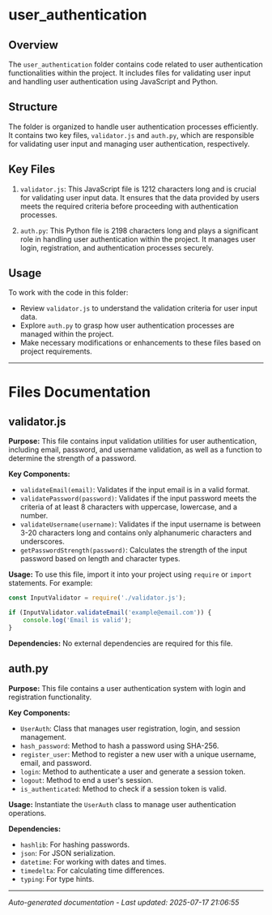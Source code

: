 # user_authentication

## Overview
The `user_authentication` folder contains code related to user authentication functionalities within the project. It includes files for validating user input and handling user authentication using JavaScript and Python.

## Structure
The folder is organized to handle user authentication processes efficiently. It contains two key files, `validator.js` and `auth.py`, which are responsible for validating user input and managing user authentication, respectively.

## Key Files
1. `validator.js`: This JavaScript file is 1212 characters long and is crucial for validating user input data. It ensures that the data provided by users meets the required criteria before proceeding with authentication processes.

2. `auth.py`: This Python file is 2198 characters long and plays a significant role in handling user authentication within the project. It manages user login, registration, and authentication processes securely.

## Usage
To work with the code in this folder:
- Review `validator.js` to understand the validation criteria for user input data.
- Explore `auth.py` to grasp how user authentication processes are managed within the project.
- Make necessary modifications or enhancements to these files based on project requirements.

---

# Files Documentation

## validator.js

**Purpose:** This file contains input validation utilities for user authentication, including email, password, and username validation, as well as a function to determine the strength of a password.

**Key Components:**
- `validateEmail(email)`: Validates if the input email is in a valid format.
- `validatePassword(password)`: Validates if the input password meets the criteria of at least 8 characters with uppercase, lowercase, and a number.
- `validateUsername(username)`: Validates if the input username is between 3-20 characters long and contains only alphanumeric characters and underscores.
- `getPasswordStrength(password)`: Calculates the strength of the input password based on length and character types.

**Usage:** To use this file, import it into your project using `require` or `import` statements. For example:
```javascript
const InputValidator = require('./validator.js');

if (InputValidator.validateEmail('example@email.com')) {
    console.log('Email is valid');
}
```

**Dependencies:** No external dependencies are required for this file.

## auth.py

**Purpose:** This file contains a user authentication system with login and registration functionality.

**Key Components:**
- `UserAuth`: Class that manages user registration, login, and session management.
- `hash_password`: Method to hash a password using SHA-256.
- `register_user`: Method to register a new user with a unique username, email, and password.
- `login`: Method to authenticate a user and generate a session token.
- `logout`: Method to end a user's session.
- `is_authenticated`: Method to check if a session token is valid.

**Usage:** Instantiate the `UserAuth` class to manage user authentication operations.

**Dependencies:**
- `hashlib`: For hashing passwords.
- `json`: For JSON serialization.
- `datetime`: For working with dates and times.
- `timedelta`: For calculating time differences.
- `typing`: For type hints.

---
*Auto-generated documentation - Last updated: 2025-07-17 21:06:55*
